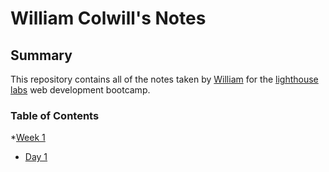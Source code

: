 # William Colwill's Notes
## Summary
This repository contains all of the notes taken by [William](https://github.com/williamira/lighthouse-web-notes) for the [lighthouse labs](https://www.lighthouselabs.ca/) web development bootcamp. 

### Table of Contents
*[Week 1](/Week_1)
 * [Day 1](/Week_1/Day_1)